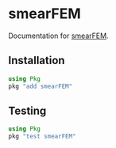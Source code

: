 # smearFEM

Documentation for [smearFEM](https://github.com/soshalaw/smearFEM.jl).

## Installation

```julia
using Pkg
pkg "add smearFEM"
``` 

## Testing
```julia
using Pkg
pkg "test smearFEM"
```